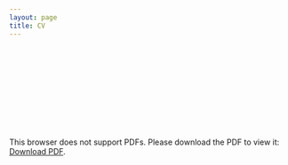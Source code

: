 ```yaml
---
layout: page
title: CV
---
```


<object data="https://jsheunis.github.io/downloads/cv_jsheunis_2019.pdf" type="application/pdf" width="700px" height="700px">
    <embed src="https://jsheunis.github.io/downloads/cv_jsheunis_2019.pdf">
        <p>This browser does not support PDFs. Please download the PDF to view it: <a href="https://jsheunis.github.io/downloads/cv_jsheunis_2019.pdf">Download PDF</a>.</p>
    </embed>
</object>